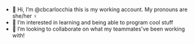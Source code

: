 - 👋 Hi, I’m @cbcarlocchia this is my working account. My pronouns are she/her ♀
- 👀 I’m interested in learning and being able to program cool stuff
- 💞️ I’m looking to collaborate on what my teammates've been working with!

<!---
cbcarlocchia/cbcarlocchia is a ✨ special ✨ repository because its `README.md` (this file) appears on your GitHub profile.
You can click the Preview link to take a look at your changes.
--->
